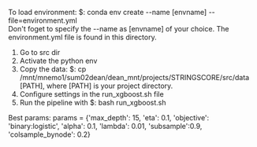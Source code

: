 To load environment: $: conda env create --name [envname] --file=environment.yml  
Don't foget to specify the --name as [envname] of your choice. The environment.yml file is found in this directory.

1. Go to src dir
2. Activate the python env
3. Copy the data: $: cp /mnt/mnemo1/sum02dean/dean_mnt/projects/STRINGSCORE/src/data [PATH], where [PATH] is your project directory.
4. Configure settings in the run_xgboost.sh file
5. Run the pipeline with $: bash run_xgboost.sh
 
Best params:
params = {'max_depth': 15,
          'eta': 0.1,
          'objective': 'binary:logistic',
          'alpha': 0.1,
          'lambda': 0.01, 
          'subsample':0.9, 
          'colsample_bynode': 0.2}